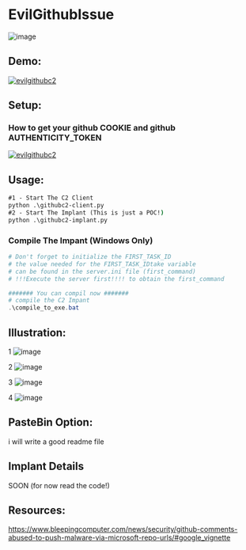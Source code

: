 # EvilGithubIssue
![image](https://github.com/gokupwn/EvilGithubIssue/assets/76757267/8f430adf-8b87-442d-98e9-da8ca311fe64)

## Demo:
[![evilgithubc2](https://img.youtube.com/vi/Z7eom8UsLZE/0.jpg)](https://youtu.be/Z7eom8UsLZE?si=sdKxlVhYz4-MwqCj)

## Setup:
### How to get your github COOKIE and github AUTHENTICITY_TOKEN
[![evilgithubc2](https://img.youtube.com/vi/mVCj8R72SBw/0.jpg)](https://youtu.be/mVCj8R72SBw)


## Usage:
```cmd
#1 - Start The C2 Client
python .\githubc2-client.py
#2 - Start The Implant (This is just a POC!)
python .\githubc2-implant.py
```

### Compile The Impant (Windows Only)
```powershell
# Don't forget to initialize the FIRST_TASK_ID 
# the value needed for the FIRST_TASK_IDtake variable 
# can be found in the server.ini file (first_command)
# !!!Execute the server first!!!! to obtain the first_command

####### You can compil now #######
# compile the C2 Impant
.\compile_to_exe.bat
```




##  Illustration:
1
![image](https://github.com/gokupwn/EvilGithubIssue/assets/76757267/ec40a77c-2d5b-4422-a6dc-0b0db9f54c0b)

2
![image](https://github.com/gokupwn/EvilGithubIssue/assets/76757267/b7e90c8e-7cc3-4b57-b3e2-d9be7db0003c)

3
![image](https://github.com/gokupwn/EvilGithubIssue/assets/76757267/bec60240-18b9-4943-b6a3-53b927d9c44b)

4
![image](https://github.com/gokupwn/EvilGithubIssue/assets/76757267/e93b7077-e5e5-4bf6-a578-d6f502c06176)

## PasteBin Option:
i will write a good readme file

## Implant Details
SOON (for now read the code!)
## Resources:
https://www.bleepingcomputer.com/news/security/github-comments-abused-to-push-malware-via-microsoft-repo-urls/#google_vignette
